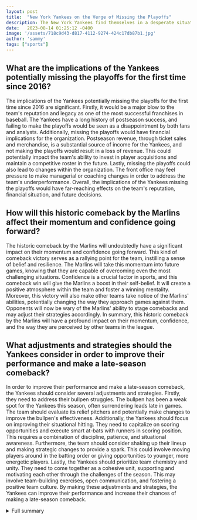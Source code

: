 ```yaml
---
layout: post
title:  "New York Yankees on the Verge of Missing the Playoffs"
description: The New York Yankees find themselves in a desperate situation, sitting in last place in the American League East.
date:   2023-08-14 01:25:12 -0400
image: '/assets/718c9d43-d817-4112-9274-424c17db87b1.jpg'
author: 'sammy'
tags: ["sports"]
---
```


## What are the implications of the Yankees potentially missing the playoffs for the first time since 2016?
The implications of the Yankees potentially missing the playoffs for the first time since 2016 are significant. Firstly, it would be a major blow to the team's reputation and legacy as one of the most successful franchises in baseball. The Yankees have a long history of postseason success, and failing to make the playoffs would be seen as a disappointment by both fans and analysts. Additionally, missing the playoffs would have financial implications for the organization. Postseason revenue, through ticket sales and merchandise, is a substantial source of income for the Yankees, and not making the playoffs would result in a loss of revenue. This could potentially impact the team's ability to invest in player acquisitions and maintain a competitive roster in the future. Lastly, missing the playoffs could also lead to changes within the organization. The front office may feel pressure to make managerial or coaching changes in order to address the team's underperformance. Overall, the implications of the Yankees missing the playoffs would have far-reaching effects on the team's reputation, financial situation, and future decisions.

## How will this historic comeback by the Marlins affect their momentum and confidence going forward?
The historic comeback by the Marlins will undoubtedly have a significant impact on their momentum and confidence going forward. This kind of comeback victory serves as a rallying point for the team, instilling a sense of belief and resilience. The Marlins will take this momentum into future games, knowing that they are capable of overcoming even the most challenging situations. Confidence is a crucial factor in sports, and this comeback win will give the Marlins a boost in their self-belief. It will create a positive atmosphere within the team and foster a winning mentality. Moreover, this victory will also make other teams take notice of the Marlins' abilities, potentially changing the way they approach games against them. Opponents will now be wary of the Marlins' ability to stage comebacks and may adjust their strategies accordingly. In summary, this historic comeback by the Marlins will have a profound impact on their momentum, confidence, and the way they are perceived by other teams in the league.

## What adjustments and strategies should the Yankees consider in order to improve their performance and make a late-season comeback?
In order to improve their performance and make a late-season comeback, the Yankees should consider several adjustments and strategies. Firstly, they need to address their bullpen struggles. The bullpen has been a weak spot for the Yankees this season, often surrendering leads late in games. The team should evaluate its relief pitchers and potentially make changes to improve the bullpen's effectiveness. Additionally, the Yankees should focus on improving their situational hitting. They need to capitalize on scoring opportunities and execute smart at-bats with runners in scoring position. This requires a combination of discipline, patience, and situational awareness. Furthermore, the team should consider shaking up their lineup and making strategic changes to provide a spark. This could involve moving players around in the batting order or giving opportunities to younger, more energetic players. Lastly, the Yankees should prioritize team chemistry and unity. They need to come together as a cohesive unit, supporting and motivating each other through the challenges of the season. This may involve team-building exercises, open communication, and fostering a positive team culture. By making these adjustments and strategies, the Yankees can improve their performance and increase their chances of making a late-season comeback.


<details>
        <summary>Full summary</summary>
<p>With seven weeks left in the season, the New York Yankees find themselves in a desperate situation. Sitting in last place in the American League East, the Yankees are on the verge of missing the playoffs for the first time since 2016. What seemed like a comfortable lead quickly turned into a devastating loss as the Miami Marlins staged a historic comeback, erasing a six-run deficit in the ninth inning.</p>
<p>The game started off strong for the Yankees, who took a commanding 7-1 lead in the sixth inning. It looked like a sure victory for the Bronx Bombers, but as the saying goes, it's not over 'til it's over.</p>
<p>In a stunning turn of events, Marlins' outfielder Luis Arraez stepped up to the plate in the ninth inning and hit a triple that tied the score. The crowd fell silent as the Marlins' Jake Burger followed with a game-ending single, sealing the Yankees' fate and sending shockwaves throughout the league.</p>
<p>The loss was particularly devastating for the Yankees, who had not lost a game when leading by four runs in the ninth inning since July 11, 2021. Their dreams of making a late-season comeback are rapidly fading, and the pressure is mounting as each game becomes more crucial.</p>
<p>Meanwhile, the Marlins' playoff prospects are looking brighter than ever. With this incredible come-from-behind victory, the team solidified its position in the playoff picture. Confidence is high within the Marlins organization, and their success is a testament to their resilience and determination.</p>
<p>In the midst of the chaos, it's important to note that the information for this article was gathered from Retrosheet. Retrosheet is a valuable resource for baseball statistics and provides free information that enhances our understanding of the game. Its contribution to the world of baseball cannot be overstated.</p>
<p>As the season approaches its final stretch, the New York Yankees must regroup and find a way to turn their fortunes around. With time running out, every game is crucial, and they must rediscover their winning form if they want to salvage their playoff hopes. The Marlins, on the other hand, have proven themselves as a force to be reckoned with, and their remarkable comeback serves as a reminder that anything is possible in the game of baseball.</p>
<p>It remains to be seen how the remainder of the season will unfold, but one thing is certain - the Yankees' road to the playoffs just got a lot more challenging.</p>
</details>